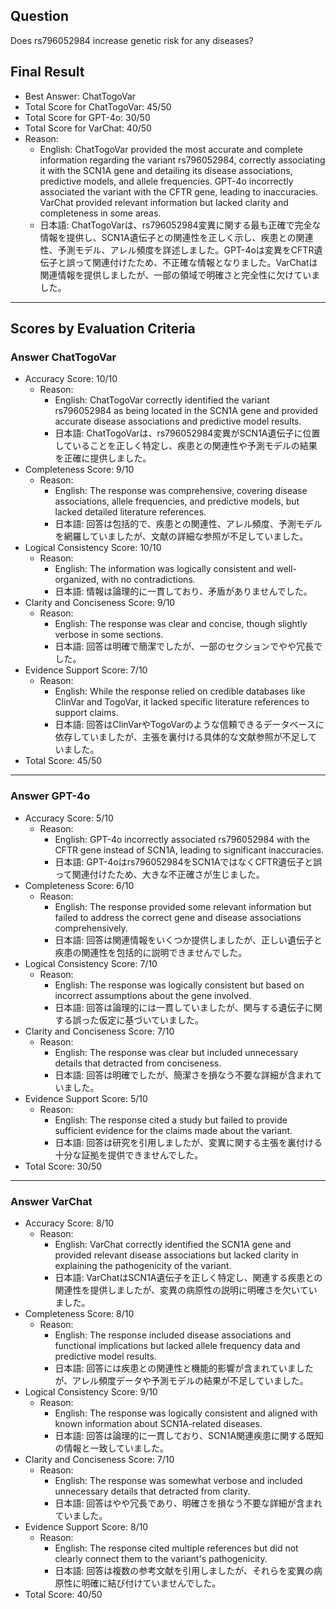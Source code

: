 ## Question

Does rs796052984 increase genetic risk for any diseases?

## Final Result

- Best Answer: ChatTogoVar
- Total Score for ChatTogoVar: 45/50
- Total Score for GPT-4o: 30/50
- Total Score for VarChat: 40/50
- Reason:
  - English: ChatTogoVar provided the most accurate and complete information regarding the variant rs796052984, correctly associating it with the SCN1A gene and detailing its disease associations, predictive models, and allele frequencies. GPT-4o incorrectly associated the variant with the CFTR gene, leading to inaccuracies. VarChat provided relevant information but lacked clarity and completeness in some areas.
  - 日本語: ChatTogoVarは、rs796052984変異に関する最も正確で完全な情報を提供し、SCN1A遺伝子との関連性を正しく示し、疾患との関連性、予測モデル、アレル頻度を詳述しました。GPT-4oは変異をCFTR遺伝子と誤って関連付けたため、不正確な情報となりました。VarChatは関連情報を提供しましたが、一部の領域で明確さと完全性に欠けていました。

---

## Scores by Evaluation Criteria

### Answer ChatTogoVar
- Accuracy Score: 10/10
  - Reason: 
    - English: ChatTogoVar correctly identified the variant rs796052984 as being located in the SCN1A gene and provided accurate disease associations and predictive model results.
    - 日本語: ChatTogoVarは、rs796052984変異がSCN1A遺伝子に位置していることを正しく特定し、疾患との関連性や予測モデルの結果を正確に提供しました。
- Completeness Score: 9/10
  - Reason: 
    - English: The response was comprehensive, covering disease associations, allele frequencies, and predictive models, but lacked detailed literature references.
    - 日本語: 回答は包括的で、疾患との関連性、アレル頻度、予測モデルを網羅していましたが、文献の詳細な参照が不足していました。
- Logical Consistency Score: 10/10
  - Reason: 
    - English: The information was logically consistent and well-organized, with no contradictions.
    - 日本語: 情報は論理的に一貫しており、矛盾がありませんでした。
- Clarity and Conciseness Score: 9/10
  - Reason: 
    - English: The response was clear and concise, though slightly verbose in some sections.
    - 日本語: 回答は明確で簡潔でしたが、一部のセクションでやや冗長でした。
- Evidence Support Score: 7/10
  - Reason: 
    - English: While the response relied on credible databases like ClinVar and TogoVar, it lacked specific literature references to support claims.
    - 日本語: 回答はClinVarやTogoVarのような信頼できるデータベースに依存していましたが、主張を裏付ける具体的な文献参照が不足していました。
- Total Score: 45/50

---

### Answer GPT-4o
- Accuracy Score: 5/10
  - Reason: 
    - English: GPT-4o incorrectly associated rs796052984 with the CFTR gene instead of SCN1A, leading to significant inaccuracies.
    - 日本語: GPT-4oはrs796052984をSCN1AではなくCFTR遺伝子と誤って関連付けたため、大きな不正確さが生じました。
- Completeness Score: 6/10
  - Reason: 
    - English: The response provided some relevant information but failed to address the correct gene and disease associations comprehensively.
    - 日本語: 回答は関連情報をいくつか提供しましたが、正しい遺伝子と疾患の関連性を包括的に説明できませんでした。
- Logical Consistency Score: 7/10
  - Reason: 
    - English: The response was logically consistent but based on incorrect assumptions about the gene involved.
    - 日本語: 回答は論理的には一貫していましたが、関与する遺伝子に関する誤った仮定に基づいていました。
- Clarity and Conciseness Score: 7/10
  - Reason: 
    - English: The response was clear but included unnecessary details that detracted from conciseness.
    - 日本語: 回答は明確でしたが、簡潔さを損なう不要な詳細が含まれていました。
- Evidence Support Score: 5/10
  - Reason: 
    - English: The response cited a study but failed to provide sufficient evidence for the claims made about the variant.
    - 日本語: 回答は研究を引用しましたが、変異に関する主張を裏付ける十分な証拠を提供できませんでした。
- Total Score: 30/50

---

### Answer VarChat
- Accuracy Score: 8/10
  - Reason: 
    - English: VarChat correctly identified the SCN1A gene and provided relevant disease associations but lacked clarity in explaining the pathogenicity of the variant.
    - 日本語: VarChatはSCN1A遺伝子を正しく特定し、関連する疾患との関連性を提供しましたが、変異の病原性の説明に明確さを欠いていました。
- Completeness Score: 8/10
  - Reason: 
    - English: The response included disease associations and functional implications but lacked allele frequency data and predictive model results.
    - 日本語: 回答には疾患との関連性と機能的影響が含まれていましたが、アレル頻度データや予測モデルの結果が不足していました。
- Logical Consistency Score: 9/10
  - Reason: 
    - English: The response was logically consistent and aligned with known information about SCN1A-related diseases.
    - 日本語: 回答は論理的に一貫しており、SCN1A関連疾患に関する既知の情報と一致していました。
- Clarity and Conciseness Score: 7/10
  - Reason: 
    - English: The response was somewhat verbose and included unnecessary details that detracted from clarity.
    - 日本語: 回答はやや冗長であり、明確さを損なう不要な詳細が含まれていました。
- Evidence Support Score: 8/10
  - Reason: 
    - English: The response cited multiple references but did not clearly connect them to the variant's pathogenicity.
    - 日本語: 回答は複数の参考文献を引用しましたが、それらを変異の病原性に明確に結び付けていませんでした。
- Total Score: 40/50